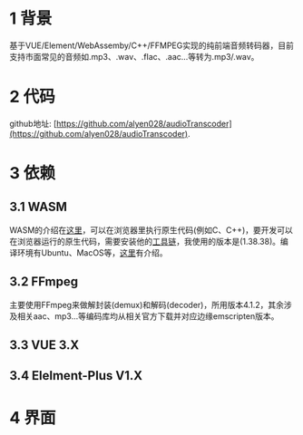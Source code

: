 # 1 背景
基于VUE/Element/WebAssemby/C++/FFMPEG实现的纯前端音频转码器，目前支持市面常见的音频如.mp3、.wav、.flac、.aac...等转为.mp3/.wav。
# 2 代码
github地址: [https://github.com/alyen028/audioTranscoder](https://github.com/alyen028/audioTranscoder).
# 3 依赖
## 3.1 WASM
WASM的介绍在[这里](https://webassembly.org/)，可以在浏览器里执行原生代码(例如C、C++)，要开发可以在浏览器运行的原生代码，需要安装他的[工具链](https://emscripten.org/docs/getting_started/downloads.html)，我使用的版本是(1.38.38)。编译环境有Ubuntu、MacOS等，[这里](https://emscripten.org/docs/getting_started/downloads.html#platform-notes-installation-instructions-sdk)有介绍。
## 3.2 FFmpeg
主要使用FFmpeg来做解封装(demux)和解码(decoder)，所用版本4.1.2，其余涉及相关aac、mp3...等编码库均从相关官方下载并对应边缘emscripten版本。

## 3.3 VUE 3.X
## 3.4 Elelment-Plus V1.X 
# 4 界面
